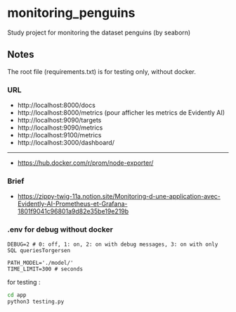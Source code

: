 # monitoring_penguins
Study project for monitoring the dataset penguins (by seaborn)

## Notes
The root file (requirements.txt) is for testing only, without docker.

### URL
* http://localhost:8000/docs
* http://localhost:8000/metrics (pour afficher les metrics de Evidently AI)
* http://localhost:9090/targets
* http://localhost:9090/metrics
* http://localhost:9100/metrics
* http://localhost:3000/dashboard/
---
* https://hub.docker.com/r/prom/node-exporter/

### Brief
* https://zippy-twig-11a.notion.site/Monitoring-d-une-application-avec-Evidently-AI-Prometheus-et-Grafana-1801f9041c96801a9d82e35be19e219b

### .env for debug without docker
```dotenv
DEBUG=2 # 0: off, 1: on, 2: on with debug messages, 3: on with only SQL queriesTorgersen

PATH_MODEL='./model/'
TIME_LIMIT=300 # seconds
```

for testing :
```bash
cd app
python3 testing.py
```
